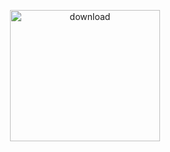 <p align="center">
<a data-flickr-embed="true" href="https://www.flickr.com/photos/197661703@N05/53076018507/in/dateposted-public/" title="download"><img src="https://live.staticflickr.com/65535/53076018507_4d08b2d885_o.jpg" width="240" height="210" alt="download"/></a>
</p>
